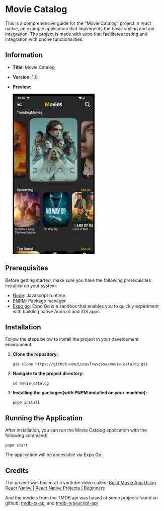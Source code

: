 # Movie Catalog

This is a comprehensive guide for the "Movie Catalog" project in react native, an example application that implements the basic styling and api integration. The project is made with expo that facilitates testing and integration with phone functionalities.

## Information

- **Title**: Movie Catalog
- **Version**: 1.0
- **Preview**:

  ![Preview Image](./.github/preview.png)

## Prerequisites

Before getting started, make sure you have the following prerequisites installed on your system:

- [Node](https://nodejs.org/): Javascript runtime.
- [PNPM](https://pnpm.io/): Package manager.
- [Expo go](https://expo.dev/go): Expo Go is a sandbox that enables you to quickly experiment with building native Android and iOS apps.

## Installation

Follow the steps below to install the project in your development environment:

1. **Clone the repository:**

   ```
   git clone https://github.com/LucasTravessa/movie-catalog.git
   ```

2. **Navigate to the project directory:**

   ```
   cd movie-catalog
   ```

3. **Installing the packages(with PNPM installed on your machine):**

   ```
   pnpm install
   ```

## Running the Application

After installation, you can run the Movie Catalog application with the following command:

```
pnpm start
```

The application will be accessible via Expo Go.

## Credits

The project was based of a youtube video called: [Build Movie App Using React Native | React Native Projects | Beginners ](https://www.youtube.com/watch?v=Q1xQuCpYIFE&list=PLKWMD009Q4qSHIMF6Swy4VQs5z6U97LJm)

And the models from the TMDB api was based of some projects found on github: [tmdb-ts-api](https://github.com/medeskisolutions/tmdb-ts-api) and [tmdb-typescript-api](https://github.com/xusoo/tmdb-typescript-api)
